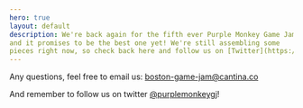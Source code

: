 ```yaml
---
hero: true
layout: default
description: We're back again for the fifth ever Purple Monkey Game Jam
and it promises to be the best one yet! We're still assembling some
pieces right now, so check back here and follow us on [Twitter](https://twitter.com/purplemonkeygj) for more updates and registration.
---
```

Any questions, feel free to email us: [boston-game-jam@cantina.co](mailto:boston-game-jam@cantina.co)

And remember to follow us on twitter [@purplemonkeygj](http://twitter.com/@purplemonkeygj)!

